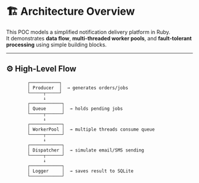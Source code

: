 # 🏗️ Architecture Overview

This POC models a simplified notification delivery platform in Ruby.  
It demonstrates **data flow**, **multi-threaded worker pools**, and **fault-tolerant processing** using simple building blocks.

---

## ⚙️ High-Level Flow

```text
        ┌───────────┐
        │ Producer  │  → generates orders/jobs
        └─────┬─────┘
              ↓
        ┌────────────┐
        │ Queue      │  → holds pending jobs
        └─────┬──────┘
              ↓
        ┌────────────┐
        │ WorkerPool │  → multiple threads consume queue
        └─────┬──────┘
              ↓
        ┌────────────┐
        │ Dispatcher │  → simulate email/SMS sending
        └─────┬──────┘
              ↓
        ┌────────────┐
        │ Logger     │  → saves result to SQLite
        └────────────┘
```